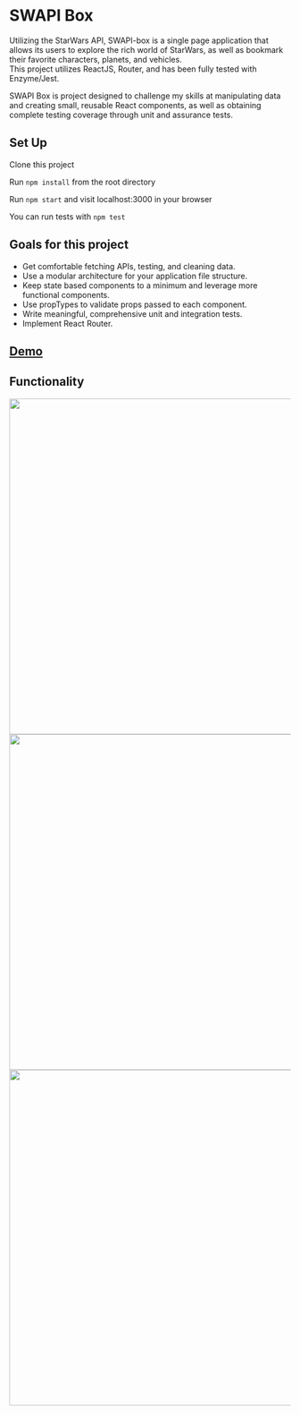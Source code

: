 
# SWAPI Box

Utilizing the StarWars API, SWAPI-box is a single page application that allows its users to explore the rich world of StarWars, as well as bookmark their favorite characters, planets, and vehicles.   
This project utilizes ReactJS, Router, and has been fully tested with Enzyme/Jest.  

SWAPI Box is project designed to challenge my skills at manipulating data and creating small, reusable React components, as well as obtaining complete testing coverage through unit and assurance tests.  

## Set Up

Clone this project

Run `npm install` from the root directory

Run `npm start` and visit localhost:3000 in your browser

You can run tests with `npm test`


## Goals for this project

* Get comfortable fetching APIs, testing, and cleaning data.
* Use a modular architecture for your application file structure.
* Keep state based components to a minimum and leverage more functional components.
* Use propTypes to validate props passed to each component.
* Write meaningful, comprehensive unit and integration tests.
* Implement React Router.


## [Demo](https://tomkingkong.github.io/swapi-box/)

## Functionality
<img src="https://raw.githubusercontent.com/tomkingkong/swapi-box/master/public/Swapi-box_1.gif" width="600px" />

<img src="https://raw.githubusercontent.com/tomkingkong/swapi-box/master/public/Swapi-box-2.gif" width="600px" />

<img src="https://raw.githubusercontent.com/tomkingkong/swapi-box/master/public/Swapi-box-3.gif" width="600px" />
